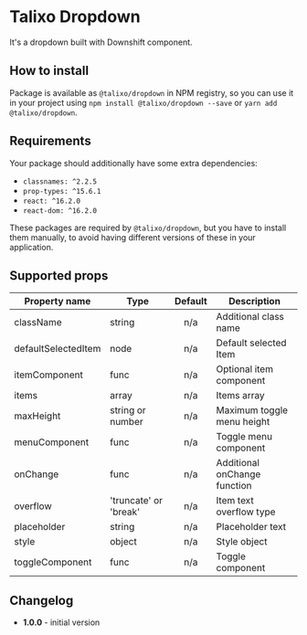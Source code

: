 # Talixo Dropdown

It's a dropdown built with Downshift component.

## How to install

Package is available as `@talixo/dropdown` in NPM registry, so you can use it in your project
using `npm install @talixo/dropdown --save` or `yarn add @talixo/dropdown`.

## Requirements

Your package should additionally have some extra dependencies:

- `classnames: ^2.2.5`
- `prop-types: ^15.6.1`
- `react: ^16.2.0`
- `react-dom: ^16.2.0`

These packages are required by `@talixo/dropdown`, but you have to install them manually,
to avoid having different versions of these in your application.

## Supported props

Property name       | Type                  | Default | Description
--------------------|-----------------------|:-------:|--------------------------------
className           | string                | n/a     | Additional class name
defaultSelectedItem | node                  | n/a     | Default selected Item
itemComponent       | func                  | n/a     | Optional item component
items               | array                 | n/a     | Items array
maxHeight           | string or number      | n/a     | Maximum toggle menu height
menuComponent       | func                  | n/a     | Toggle menu component
onChange            | func                  | n/a     | Additional onChange function
overflow            | 'truncate' or 'break' | n/a     | Item text overflow type
placeholder         | string                | n/a     | Placeholder text
style               | object                | n/a     | Style object
toggleComponent     | func                  | n/a     | Toggle component

## Changelog

- **1.0.0** - initial version
